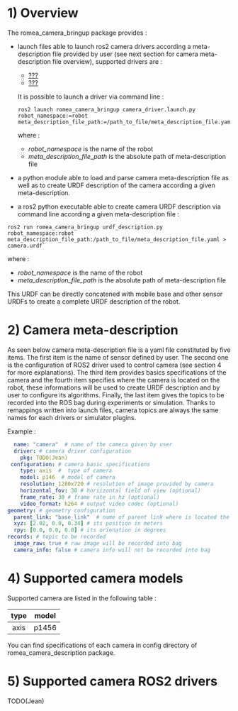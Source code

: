 # 1) Overview #

The romea_camera_bringup package provides  : 

 - launch files able to launch ros2 camera drivers according a meta-description file provided by user (see next section for camera meta-description file overview), supported drivers are :

   - [???](TODO(Jean))
   - [???](TODO(Jean))

   It is possible to launch a driver via command line : 

    ```console
    ros2 launch romea_camera_bringup camera_driver.launch.py robot_namespace:=robot meta_description_file_path:=/path_to_file/meta_description_file.yaml
    ```

   where :

   - *robot_namespace* is the name of the robot 
   - *meta_description_file_path* is the absolute path of meta-description file    

 - a python module able to load and parse camera meta-description file as well as to create URDF description of the camera according a given meta-description.

 - a ros2 python executable able to create camera URDF description via command line according a given meta-description file  :

  ```console
  ros2 run romea_camera_bringup urdf_description.py robot_namespace:robot meta_description_file_path:/path_to_file/meta_description_file.yaml > camera.urdf`
  ```

   where :

   - *robot_namespace* is the name of the robot 
   - *meta_description_file_path* is the absolute path of meta-description file    

   This URDF  can be directly concatened with mobile base and other sensor URDFs to create a complete URDF description of the robot.  

   

# 2) Camera meta-description #

As seen below camera meta-description file is a yaml file constituted by five items. The first item is the name of sensor defined by user. The second one is the configuration of ROS2 driver used to control camera (see section 4 for more explanations). The third item provides basics specifications of the camera and the fourth item specifies where the camera is located on the robot, these informations will be used to create URDF description and by user to configure its algorithms.  Finally, the last item gives the topics to be recorded into the ROS bag during experiments or simulation. Thanks to remappings written into launch files, camera topics are always the same names for each drivers or simulator plugins.       

Example :
```yaml
  name: "camera"  # name of the camera given by user
  driver: # camera driver configuration
    pkg: TODO(Jean)  
 configuration: # camera basic specifications
    type: axis  #  type of camera
    model: p146  # model of camera
    resolution: 1280x720 # resolution of image provided by camera 
    horizontal_fov: 30 # horiizontal field of view (optional)
    frame_rate: 30 # frame rate in hz (optional)
    video_format: h264 # output video codec (optional)
geometry: # geometry configuration 
  parent_link: "base_link"  # name of parent link where is located the camera
  xyz: [2.02, 0.0, 0.34] # its position in meters
  rpy: [0.0, 0.0, 0.0] # its orienation in degrees
records: # topic to be recorded
  image_raw: true # raw image will be recorded into bag 
  camera_info: false # camera info will not be recorded into bag
```

# 4) Supported camera models

Supported camera are listed in the following table :

|  type  |   model    |
| :----: | :--------: |
| axis   |   p1456    |

You can find specifications of each camera in config directory of romea_camera_description package.

# 5) Supported camera ROS2 drivers

TODO(Jean)